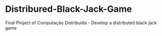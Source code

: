 # Distribured-Black-Jack-Game
Final Project of Computação Distribuída - Develop a distributed black jack game
